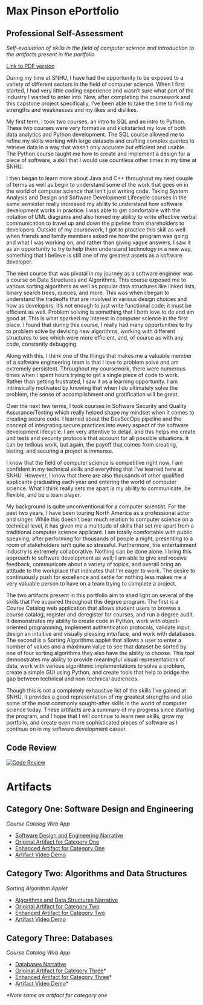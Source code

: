 # Max Pinson ePortfolio

## Professional Self-Assessment
*Self-evaluation of skills in the field of computer science and introduction to the artifacts present in the portfolio*

[Link to PDF version](./Professional-Self-Assessment.pdf)

During my time at SNHU, I have had the opportunity to be exposed to a variety of different sectors in the field of computer science. When I first started, I had very little coding experience and wasn’t sure what part of the industry I wanted to enter into. Now, after completing the coursework and this capstone project specifically, I’ve been able to take the time to find my strengths and weaknesses and my likes and dislikes.

My first term, I took two courses, an intro to SQL and an intro to Python. These two courses were very formative and kickstarted my love of both data analytics and Python development. The SQL course allowed me to refine my skills working with large datasets and crafting complex queries to retrieve data in a way that wasn’t only accurate but efficient and usable. The Python course taught me how to create and implement a design for a piece of software, a skill that I would use countless other times in my time at SNHU.
 
I then began to learn more about Java and C++ throughout my next couple of terms as well as begin to understand some of the work that goes on in the world of computer science that isn’t just writing code. Taking System Analysis and Design and Software Development Lifecycle courses in the same semester really increased my ability to understand how software development works in practice. I was able to get comfortable with the notation of UML diagrams and also honed my ability to write effective verbal communication to travel up and down the pipeline from shareholders to developers. Outside of my coursework, I got to practice this skill as well: when friends and family members asked me how the program was going and what I was working on, and rather than giving vague answers, I saw it as an opportunity to try to help them understand technology in a new way, something that I believe is still one of my greatest assets as a software developer.
 
The next course that was pivotal in my journey as a software engineer was a course on Data Structures and Algorithms. This course exposed me to various sorting algorithms as well as popular data structures like linked lists, binary search trees, queues, and more. This was when I began to understand the tradeoffs that are involved in various design choices and how as developers, it’s not enough to just write functional code; it must be efficient as well. Problem solving is something that I both love to do and am good at. This is what sparked my interest in computer science in the first place. I found that during this course, I really had many opportunities to try to problem solve by devising new algorithms, working with different structures to see which were more efficient, and, of course as with any code, constantly debugging. 
	
Along with this, I think one of the things that makes me a valuable member of a software engineering team is that I love to problem solve and am extremely persistent. Throughout my coursework, there were numerous times when I spent hours trying to get a single piece of code to work. Rather than getting frustrated, I saw it as a learning opportunity. I am intrinsically motivated by knowing that when I do ultimately solve the problem, the sense of accomplishment and gratification will be great. 
 
Over the next few terms, I took courses in Software Security and Quality Assurance/Testing which really helped shape my mindset when it comes to creating secure code. I learned about the DevSecOps pipeline and the concept of integrating secure practices into every aspect of the software development lifecycle. I am very attentive to detail, and this helps me create unit tests and security protocols that account for all possible situations. It can be tedious work, but again, the payoff that comes from creating, testing, and securing a project is immense.
 
I know that the field of computer science is competitive right now. I am confident in my technical skills and everything that I’ve learned here at SNHU. However, I know that there are also thousands of other qualified applicants graduating each year and entering the world of computer science. What I think really sets me apart is my ability to communicate, be flexible, and be a team player.
 
My background is quite unconventional for a computer scientist. For the past two years, I have been touring North America as a professional actor and singer. While this doesn’t bear much relation to computer science on a technical level, it has given me a multitude of skills that set me apart from a traditional computer science applicant. I am totally comfortable with public speaking; after performing for thousands of people a night, presenting to a room of stakeholders isn’t quite so stressful. Furthermore, the entertainment industry is extremely collaborative. Nothing can be done alone. I bring this approach to software development as well; I am able to give and receive feedback, communicate about a variety of topics, and overall bring an attitude to the workplace that indicates that I’m eager to work. The desire to continuously push for excellence and settle for nothing less makes me a very valuable person to have on a team trying to complete a project. 
 
The two artifacts present in this portfolio aim to shed light on several of the skills that I’ve acquired throughout this degree program. The first is a Course Catalog web application that allows student users to browse a course catalog, register and deregister for courses, and run a degree audit. It demonstrates my ability to create code in Python, work with object-oriented programming, implement authentication protocols, validate input, design an intuitive and visually pleasing interface, and work with databases. The second is a Sorting Algorithms applet that allows a user to enter a number of values and a maximum value to see that dataset be sorted by one of four sorting algorithms they also have the ability to choose. This tool demonstrates my ability to provide meaningful visual representations of data, work with various algorithmic implementations to solve a problem, create a simple GUI using Python, and create tools that help to bridge the gap between technical and non-technical audiences. 
 
Though this is not a completely exhaustive list of the skills I’ve gained at SNHU, it provides a good representation of my greatest strengths and also some of the most commonly sought-after skills in the world of computer science today. These artifacts are a summary of my progress since starting the program, and I hope that I will continue to learn new skills, grow my portfolio, and create even more sophisticated pieces of software as I continue on in my software development career.


## Code Review

[![Code Review](https://img.youtube.com/vi/yuA8_bB6XBQ/0.jpg)](https://www.youtube.com/watch?v=yuA8_bB6XBQ)

# Artifacts

## Category One: Software Design and Engineering
*Course Catalog Web App*
- [Software Design and Engineering Narrative](./Enhanced-Artifact-One-and-Three/Category-One-Narrative)
- [Original Artifact for Category One](./Original-Artifact-One-and-Three)
- [Enhanced Artifact for Category One](./Enhanced-Artifact-One-and-Three)
- [Artifact Video Demo](./Enhanced-Artifact-One-and-Three/Course-Catalog-App.md)

## Category Two: Algorithms and Data Structures
*Sorting Algorithm Applet*
- [Algorithms and Data Structures Narrative](./Enhanced-Artifact-Two/Artifact-Two-Narrative)
- [Original Artifact for Category Two](./Original-Artifact-Two)
- [Enhanced Artifact for Category Two](./Enhanced-Artifact-Two)
- [Artifact Video Demo](./Enhanced-Artifact-Two/Sorting-Algorithms-App.md)

## Category Three: Databases
*Course Catalog Web App*
- [Databases Narrative](./Enhanced-Artifact-One-and-Three/Category-Three-Narrative)
- [Original Artifact for Category Three](./Original-Artifact-One-and-Three)*
- [Enhanced Artifact for Category Three](./Enhanced-Artifact-One-and-Three)*
- [Artifact Video Demo](./Enhanced-Artifact-One-and-Three/Course-Catalog-App.md)*
  
_*Note same as artifact for category one_


